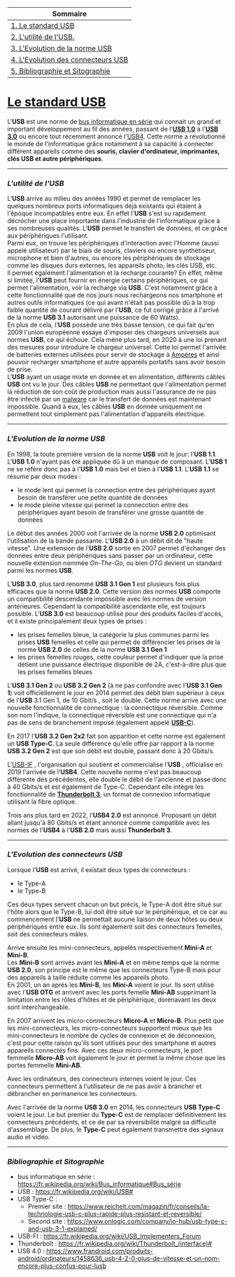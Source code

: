 | <center>Sommaire</center> |
| :-------|
| [1. Le standard USB](#le-standard-usb)
| [2. L'utilité de l'USB.](#utilite-usb) |
| [3. L'Evolution de la norme USB](#evolution-norme) |
| [4. L'Evolution des connecteurs USB](#evolution-connecteurs) |
| [5. Bibliographie et Sitographie](#biblio-sitographie)

# **<u><a id="le-standard-usb">Le standard USB</a></u>**
L'**USB** est une norme de [<u>bus informatique en série</u>][bus informatique en série] qui connait un grand et important développement au fil des années, passant de l'[<u>**USB 1.0**</u>][USB 1.0] à l'[**<u>USB 3.0</u>**][USB 3.0] ou encore tout récemment annoncé l'[<u>USB4</u>][USB4]. Cette norme a révolutionné le monde de l'informatique grâce notamment à sa capacité à connecter différent appareils comme des **souris, clavier d'ordinateur, imprimantes, clés USB et autre périphériques**.  

---

### ***<a id="utilite-usb">L'utilité de l'USB</a>***

  
L'**USB** arrive au milieu des années 1990 et permet de remplacer les quelques nombreux ports informatiques déjà existants qui étaient à l'époque incompatibles entre eux. En effet l'**USB** s'est su rapidement décrocher une place importante dans l'industrie de l'informatique grâce à ses nombreuses qualités. L'**USB** permet le transfert de données, et ce grâce aux périphériques l'utilisant.   
Parmi eux, on trouve les périphériques d'interaction avec l'Homme (aussi appelé utilisateur) par le biais de souris, claviers ou encore synthétiseur, microphone et bien d'autres, ou encore les périphériques de stockage comme les disques durs externes, les appareils photo, les clés USB, etc.  
Il permet également l'alimentation et la recharge courante? En effet, même si limitée, l'**USB** peut fournir en énergie certains périphériques, ce qui permet l'alimentation, voir la recharge via **USB**. C'est notamment grâce à cette fonctionnalité que de nos jours nous rechargeons nos smartphone et autres outils informatiques (ce qui avant n'était pas possible dû à la trop faible quantité de courant délivré par l'**USB**, ce fut corrigé grâce à l'arrivé de la norme **USB 3.1** autorisant une puissance de 60 Watts).  
En plus de cela, l'**USB** possède une très basse tension, ce qui fait qu'en 2009 l'union européenne essaye d'imposer des chargeurs universels aux normes **USB**, ce qui échoue. Cela mène plus tard, en 2020 à une loi prenant des mesures pour introduire le chargeur universel. Cette loi permet l'arrivée de batteries externes utilisées pour servir de stockage à [Ampères][ampères] et ainsi pouvoir recharger smartphone et autre appareils portatifs sans avoir besoin de prise.  
L'**USB** ayant un usage mixte en donnée et en alimentation, différents câbles **USB** ont vu le jour. Des câbles **USB** ne permettant que l'alimentation permet la réduction de son coût de production mais aussi l'assurance de ne pas être infecté par un [malware][malware] car le transfert de données est maintenant impossible. Quand à eux, les câbles **USB** en donnée uniquement ne permettent tout simplement pas l'alimentation d'appareils électrique.  

---
### ***<a id="evolution-norme">L'Evolution de la norme USB</a>***  
En 1998, la toute première version de la norme **USB** voit le jour: l'**USB 1.1**. L'**USB 1.0** n'ayant pas été appliquée dû à un manque de composant. L'**USB 1** ne se réfère donc pas à l'**USB 1.0** mais bel et bien à l'**USB 1.1**. L'**USB 1.1** se résume par deux modes :
* le mode lent qui permet la connection entre des périphériques ayant besoin de transférer une petite quantité de données
* le mode pleine vitesse qui permet la connecction entre des périphériques ayant besoin de transférer une grosse quantité de données  

Le début des années 2000 voit l'arrivée de la norme **USB 2.0** optimisant l'utilisation de la bande passante. L'**USB 2.0** à un débit dit de "haute vitesse". Une extension de l'**USB 2.0** sortie en 2007 permet d'échanger des données entre deux périphériques sans passer par un ordinateur, cette nouvelle extension nommée *On-The-Go*, ou bien *OTG* devient un standard parmi les normes **USB**.  

L'**USB 3.0**, plus tard renommé **USB 3.1 Gen 1** est plusieurs fois plus efficaces que la norme **USB 2.0**. Cette version des normes **USB** comporte un compatibilité descendante impossible avec les normes de version antérieures. Cependant la compatibilité ascendante elle, est toujours possible. L'**USB 3.0** est beaucoup utilisé pour des produits faciles d'accès, et il existe principalement deux types de prises :
* les prises femelles bleue, la catégorie la plus communes parmi les prises **USB** femelles et celle qui permet de différencier les prises de la norme **USB 2.0** de celles de la norme **USB 3.1 Gen 1**
* les prises femelles rouges, cette couleur permet d'indiquer que la prise détient une puissance électrique disponible de 2A, c'est-à-dire plus que les prises femelles bleues  

L'**USB 3.1 Gen 2** ou **USB 3.2 Gen 2** (à ne pas confondre avec l'**USB 3.1 Gen 1**) voit officiellement le jour en 2014 permet des débit bien supérieur à ceux de l'**USB** 3.1 Gen 1, de 10 Gbit/s , soit le double. Cette norme arrive avec une nouvelle fonctionnalité de connectique : la connectique réversible. Comme son nom l'indique, la connectique réversible est une connectique qui n'a pas de sens de branchement imposé (également appelé  [**USB-C**][USB type-C]).  

En 2017 l'**USB 3.2 Gen 2x2** fait son apparition et cette norme est également un **USB Type-C**. La seule différence qu'elle offre par rapport à la norme **USB 3.2 Gen 2** est que son débit est doublé, passant donc à 20 Gbits/s.  

L'[USB-IF][usb-if] , l'organisation qui soutient et commercialise l'**USB** , officialise en 2019 l'arrivée de l'**USB4**. Cette nouvelle norme n'est pas beaucoup différente des précédentes, elle double le débit de l'ancienne et passe donc à 40 Gbits/s et est également de Type-C. Cependant elle intègre les fonctionnalité de [**Thunderbolt 3**][thunderbolt3], un format de connexion informatique utilisant la fibre optique.  

Trois ans plus tard en 2022, l'**USB4 2.0** est annoncé. Proposant un débit allant jusqu'à 80 Gbits/s et étant annoncé comme compatible avec les normes de l'**USB4** à l'**USB 2.0** mais aussi **Thunderbolt 3**.

---
### <a id="evolution-connecteurs">***L'Evolution des connecteurs USB***</a>  

Lorsque l'**USB** est arrivé, il existait deux types de connecteurs :
* le Type-A
* le Type-B  

Ces deux types servent chacun un but précis, le Type-A doit être situé sur l'hôte alors que le Type-B, lui doit être situé sur le périphérique, et ce car au commencement l'**USB** ne permettait aucune liaison de deux hôtes ou deux périphériques entre eux. Ils sont également soit des connecteurs femelles, soit des connecteurs mâles.  

Arrive ensuite les mini-connecteurs, appelés respectivement **Mini-A** et **Mini-B**.  
Les **Mini-B** sont arrivés avant les **Mini-A** et en même temps que la norme **USB 2.0**, son principe est le même que les connecteurs Type-B mais pour des appareils à taille réduite comme les appareils photo.  
En 2001, un an après les **Mini-B**, les **Mini-A** voient le jour. Ils sont utilisé avec l'**USB OTG** et arrivent avec les ports femelle **Mini-AB** supprimant la limitation entre les rôles d'hôtes et de périphérique, dorénavant les deux sont interchangeable.  

En 2007 arrivent les micro-connecteurs **Micro-A** et **Micro-B**. Plus petit que les mini-connecteurs, les micro-connecteurs supportent mieux que les mini-connecteurs le nombre de cycles de connexion et de déconnexion, c'est pour cette raison qu'ils sont utilisés pour des smartphone et autres appareils connectés fins. Avec ces deux micro-connecteurs, le port femmelle **Micro-AB** voit également le jour et permet la même chose que les portes femmelle **Mini-AB**.  

Avec les ordinateurs, des connecteurs internes voient le jour. Ces connecteurs permettent à l'utilisateur de ne pas avoir à brancher et débrancher en permanence les connecteurs.  

Avec l'arrivée de la norme **USB 3.0** en 2014, les connecteurs **USB Type-C** voient le jour. Le but premier du **Type-C** est de remplacer définitivement les connecteurs précédents, et ce de par sa réversibilité malgré sa difficulté d'assemblage. De plus, le **Type-C** peut également transmettre des signaux audio et vidéo.

---

### <a id="biblio-sitographie">***Bibliographie et Sitographie***</a>
* bus informatique en série : https://fr.wikipedia.org/wiki/Bus_informatique#Bus_série  
* USB : https://fr.wikipedia.org/wiki/USB#
* USB Type-C : 
  * Premier site : https://www.reichelt.com/magazin/fr/conseils/la-technologie-usb-c-plus-rapide-plus-resistant-et-reversible/  
  * Second site : https://www.onlogic.com/company/io-hub/usb-type-c-and-usb-3-1-explained/
* USB-FI : https://fr.wikipedia.org/wiki/USB_Implementers_Forum
* Thunderbolt : https://fr.wikipedia.org/wiki/Thunderbolt_(interface)#
* USB 4.0 : https://www.frandroid.com/produits-android/ordinateurs/1458636_usb-4-2-0-plus-de-vitesse-et-un-nom-encore-plus-confus-pour-lusb








[bus informatique en série]: https://fr.wikipedia.org/wiki/Bus_informatique#Bus_série  
[USB 1.0]: https://fr.wikipedia.org/wiki/USB#USB_1.0_et_USB_1.1  
[USB 3.0]: https://fr.wikipedia.org/wiki/USB#USB_3.0_(ou_USB_3.1_Gen_1_ou_USB_3.2_Gen_1)  
[USB4]: https://fr.wikipedia.org/wiki/USB#USB4
[ampères]: https://fr.wikipedia.org/wiki/Ampère
[malware]: https://www.oracle.com/fr/cloud/malware-logiciel-malveillant.html
[USB type-C]: https://www.reichelt.com/magazin/fr/conseils/la-technologie-usb-c-plus-rapide-plus-resistant-et-reversible/
[usb-if]: https://fr.wikipedia.org/wiki/USB_Implementers_Forum
[thunderbolt3]: https://fr.wikipedia.org/wiki/Thunderbolt_(interface)#Thunderbolt_3_(Alpine_Ridge)